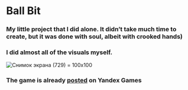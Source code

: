 # Ball Bit
### My little project that I did alone. It didn’t take much time to create, but it was done with soul, albeit with crooked hands)
### I did almost all of the visuals myself.
![Снимок экрана (729) = 100x100](https://github.com/Vanchegs/BallBit/assets/115901143/c7624b0b-8801-4a13-b022-fa49130077d6)
### The game is already [posted](https://yandex.ru/games/app/293918#app-id=293918&catalog-session-uid=catalog-59bd6ed6-65d8-597f-b292-bca5d434d483-1711704148902-9518&rtx-reqid=6754305505776027851&pos=%7B%22listType%22%3A%22played%22%2C%22tabCategory%22%3A%22new%22%7D&redir-data=%7B%22http_ref%22%3A%22https%253A%252F%252Fyandex.ru%252Fgames%252Fcategory%252Fnew%22%2C%22rn%22%3A480891615%7D) on Yandex Games
